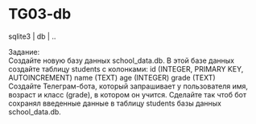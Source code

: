 # TG03-db
 sqlite3 | db | ..
 
Задание: </br>
Создайте новую базу данных school_data.db. В этой базе данных создайте таблицу students с колонками: id (INTEGER, PRIMARY KEY, AUTOINCREMENT) name (TEXT) age (INTEGER) grade (TEXT)</br>
Создайте Телеграм-бота, который запрашивает у пользователя имя, возраст и класс (grade), в котором он учится. Сделайте так чтоб бот сохранял введенные данные в таблицу students базы данных school_data.db.